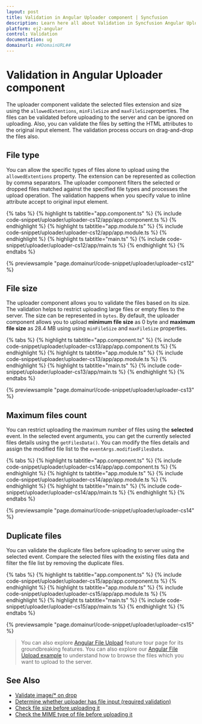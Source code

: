 ```yaml
---
layout: post
title: Validation in Angular Uploader component | Syncfusion
description: Learn here all about Validation in Syncfusion Angular Uploader component of Syncfusion Essential JS 2 and more.
platform: ej2-angular
control: Validation 
documentation: ug
domainurl: ##DomainURL##
---
```


# Validation in Angular Uploader component

The uploader component validate the selected files extension and size using the `allowedExtentions`,
`minFileSize` and `maxFileSize`properties.
The files can be validated before uploading to the server and can be ignored on uploading.
Also, you can validate the files by setting the HTML attributes to the original input element.
The validation process occurs on drag-and-drop the files also.

## File type

You can allow the specific types of files alone to upload using the `allowedExtentions` property.
The extension can be represented as collection by comma separators. The uploader component
filters the selected or dropped files matched against the specified file types and processes the
upload operation. The validation happens when you specify value to inline attribute accept to original input element.

{% tabs %}
{% highlight ts tabtitle="app.component.ts" %}
{% include code-snippet/uploader/uploader-cs12/app/app.component.ts %}
{% endhighlight %}
{% highlight ts tabtitle="app.module.ts" %}
{% include code-snippet/uploader/uploader-cs12/app/app.module.ts %}
{% endhighlight %}
{% highlight ts tabtitle="main.ts" %}
{% include code-snippet/uploader/uploader-cs12/app/main.ts %}
{% endhighlight %}
{% endtabs %}
  
{% previewsample "page.domainurl/code-snippet/uploader/uploader-cs12" %}

## File size

The uploader component allows you to validate the files based on its size.
The validation helps to restrict uploading large files or empty files to the server. The size can be represented in `bytes`.
By default, the uploader component allows you to upload **minimum file size** as 0 byte and
 **maximum file size** as 28.4 MB using using `minFileSize` and `maxFileSize` properties.

{% tabs %}
{% highlight ts tabtitle="app.component.ts" %}
{% include code-snippet/uploader/uploader-cs13/app/app.component.ts %}
{% endhighlight %}
{% highlight ts tabtitle="app.module.ts" %}
{% include code-snippet/uploader/uploader-cs13/app/app.module.ts %}
{% endhighlight %}
{% highlight ts tabtitle="main.ts" %}
{% include code-snippet/uploader/uploader-cs13/app/main.ts %}
{% endhighlight %}
{% endtabs %}
  
{% previewsample "page.domainurl/code-snippet/uploader/uploader-cs13" %}

## Maximum files count

You can restrict uploading the maximum number of files using the **selected** event. In the selected event arguments,
you can get the currently selected files details using the `getFilesData()`.
You can modify the files details and assign the modified file list to the `eventArgs.modifiedFilesData`.

{% tabs %}
{% highlight ts tabtitle="app.component.ts" %}
{% include code-snippet/uploader/uploader-cs14/app/app.component.ts %}
{% endhighlight %}
{% highlight ts tabtitle="app.module.ts" %}
{% include code-snippet/uploader/uploader-cs14/app/app.module.ts %}
{% endhighlight %}
{% highlight ts tabtitle="main.ts" %}
{% include code-snippet/uploader/uploader-cs14/app/main.ts %}
{% endhighlight %}
{% endtabs %}
  
{% previewsample "page.domainurl/code-snippet/uploader/uploader-cs14" %}

## Duplicate files

You can validate the duplicate files before uploading to server using the selected event.
Compare the selected files with the existing files data and filter the file list by removing the duplicate files.

{% tabs %}
{% highlight ts tabtitle="app.component.ts" %}
{% include code-snippet/uploader/uploader-cs15/app/app.component.ts %}
{% endhighlight %}
{% highlight ts tabtitle="app.module.ts" %}
{% include code-snippet/uploader/uploader-cs15/app/app.module.ts %}
{% endhighlight %}
{% highlight ts tabtitle="main.ts" %}
{% include code-snippet/uploader/uploader-cs15/app/main.ts %}
{% endhighlight %}
{% endtabs %}
  
{% previewsample "page.domainurl/code-snippet/uploader/uploader-cs15" %}

> You can also explore [Angular File Upload](https://www.syncfusion.com/angular-ui-components/angular-file-upload) feature tour page for its groundbreaking features. You can also explore our [Angular File Upload example](https://ej2.syncfusion.com/angular/demos/#/material/uploader/default) to understand how to browse the files which you want to upload to the server.

## See Also

* [Validate image/* on drop](./how-to/validate-image-on-drop)
* [Determine whether uploader has file input (required validation)](./how-to/determine-whether-uploader-has-file-input)
* [Check file size before uploading it](./how-to/check-file-size-before-uploading-it)
* [Check the MIME type of file before uploading it](./how-to/check-the-mime-type-of-file-before-upload-it)
